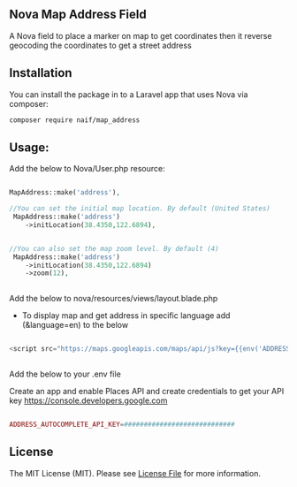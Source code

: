 ## Nova Map Address Field

A Nova field to place a marker on map to get coordinates then it reverse geocoding the coordinates to get a street address
## Installation

You can install the package in to a Laravel app that uses Nova via composer:

```bash
composer require naif/map_address
```

## Usage:
Add the below to Nova/User.php resource:

```php

MapAddress::make('address'),

//You can set the initial map location. By default (United States)
 MapAddress::make('address')
    ->initLocation(38.4350,122.6894),


//You can also set the map zoom level. By default (4)
 MapAddress::make('address')
    ->initLocation(38.4350,122.6894)
    ->zoom(12),
    
```

Add the below to nova/resources/views/layout.blade.php
* To display map and get address in specific language add (&language=en) to the below

```php

<script src="https://maps.googleapis.com/maps/api/js?key={{env('ADDRESS_AUTOCOMPLETE_API_KEY')}}"></script>
             
```

Add the below to your .env file

Create an app and enable Places API and create credentials to get your API key
https://console.developers.google.com

```php

ADDRESS_AUTOCOMPLETE_API_KEY=############################

```



## License

The MIT License (MIT). Please see [License File](LICENSE.md) for more information.
